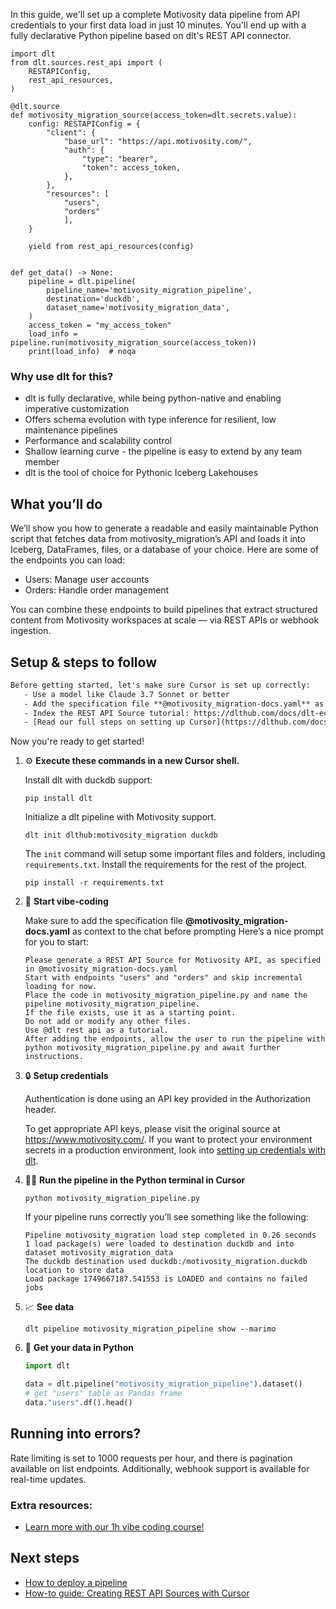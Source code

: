 In this guide, we'll set up a complete Motivosity data pipeline from API credentials to your first data load in just 10 minutes. You'll end up with a fully declarative Python pipeline based on dlt's REST API connector.

```python-outcome
import dlt
from dlt.sources.rest_api import (
    RESTAPIConfig,
    rest_api_resources,
)

@dlt.source
def motivosity_migration_source(access_token=dlt.secrets.value):
    config: RESTAPIConfig = {
        "client": {
            "base_url": "https://api.motivosity.com/",
            "auth": {
                "type": "bearer",
                "token": access_token,
            },
        },
        "resources": [
            "users",
            "orders"
            ],
    }

    yield from rest_api_resources(config)


def get_data() -> None:
    pipeline = dlt.pipeline(
        pipeline_name='motivosity_migration_pipeline',
        destination='duckdb',
        dataset_name='motivosity_migration_data', 
    )
    access_token = "my_access_token"
    load_info = pipeline.run(motivosity_migration_source(access_token))
    print(load_info)  # noqa
```

### Why use dlt for this?

- dlt is fully declarative, while being python-native and enabling imperative customization
- Offers schema evolution with type inference for resilient, low maintenance pipelines
- Performance and scalability control
- Shallow learning curve - the pipeline is easy to extend by any team member
- dlt is the tool of choice for Pythonic Iceberg Lakehouses

## What you’ll do

We’ll show you how to generate a readable and easily maintainable Python script that fetches data from motivosity_migration’s API and loads it into Iceberg, DataFrames, files, or a database of your choice. Here are some of the endpoints you can load:

- Users: Manage user accounts
- Orders: Handle order management

You can combine these endpoints to build pipelines that extract structured content from Motivosity workspaces at scale — via REST APIs or webhook ingestion.

## Setup & steps to follow

```default
Before getting started, let's make sure Cursor is set up correctly:
   - Use a model like Claude 3.7 Sonnet or better
   - Add the specification file **@motivosity_migration-docs.yaml** as context
   - Index the REST API Source tutorial: https://dlthub.com/docs/dlt-ecosystem/verified-sources/rest_api/ and add it to context as **@dlt rest api**
   - [Read our full steps on setting up Cursor](https://dlthub.com/docs/dlt-ecosystem/llm-tooling/cursor-restapi#23-configuring-cursor-with-documentation)
```

Now you're ready to get started! 

1. ⚙️ **Execute these commands in a new Cursor shell.**
    
    Install dlt with duckdb support:
    ```shell
    pip install dlt
    ```

    Initialize a dlt pipeline with Motivosity support.
    ```shell
    dlt init dlthub:motivosity_migration duckdb
    ```

    The `init` command will setup some important files and folders, including `requirements.txt`. Install the requirements for the rest of the project.
    ```shell
    pip install -r requirements.txt
    ```
    
2. 🤠 **Start vibe-coding**
    
    Make sure to add the specification file **@motivosity_migration-docs.yaml** as context to the chat before prompting
    Here’s a nice prompt for you to start: 
    
    ```prompt
    Please generate a REST API Source for Motivosity API, as specified in @motivosity_migration-docs.yaml 
    Start with endpoints "users" and "orders" and skip incremental loading for now. 
    Place the code in motivosity_migration_pipeline.py and name the pipeline motivosity_migration_pipeline. 
    If the file exists, use it as a starting point. 
    Do not add or modify any other files. 
    Use @dlt rest api as a tutorial. 
    After adding the endpoints, allow the user to run the pipeline with python motivosity_migration_pipeline.py and await further instructions.
    ```

    
3. 🔒 **Setup credentials** 
    
    Authentication is done using an API key provided in the Authorization header.
    
    To get appropriate API keys, please visit the original source at https://www.motivosity.com/.
    If you want to protect your environment secrets in a production environment, look into [setting up credentials with dlt](https://dlthub.com/docs/walkthroughs/add_credentials).
    
4. 🏃‍♀️ **Run the pipeline in the Python terminal in Cursor**
    
    ```shell
    python motivosity_migration_pipeline.py
    ```
    
    If your pipeline runs correctly you’ll see something like the following:
    
    ```shell
    Pipeline motivosity_migration load step completed in 0.26 seconds
    1 load package(s) were loaded to destination duckdb and into dataset motivosity_migration_data
    The duckdb destination used duckdb:/motivosity_migration.duckdb location to store data
    Load package 1749667187.541553 is LOADED and contains no failed jobs
    ```
    
5. 📈 **See data**
    
    ```shell
    dlt pipeline motivosity_migration_pipeline show --marimo
    ```
    
6. 🐍 **Get your data in Python**
    
    ```python
    import dlt

   data = dlt.pipeline("motivosity_migration_pipeline").dataset()
   # get "users" table as Pandas frame
   data."users".df().head()
    ```

## Running into errors?

Rate limiting is set to 1000 requests per hour, and there is pagination available on list endpoints. Additionally, webhook support is available for real-time updates.

### Extra resources:

- [Learn more with our 1h vibe coding course!](https://www.youtube.com/watch?v=GGid70rnJuM)

## Next steps

- [How to deploy a pipeline](https://dlthub.com/docs/walkthroughs/deploy-a-pipeline)
- [How-to guide: Creating REST API Sources with Cursor](https://dlthub.com/docs/dlt-ecosystem/llm-tooling/cursor-restapi)